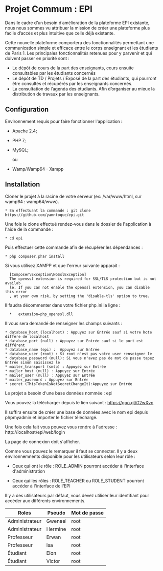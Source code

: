 Projet Commum : EPI
========================

Dans le cadre d’un besoin d’amélioration de la plateforme EPI existante, nous nous sommes vu
attribuer la mission de créer une plateforme plus facile d’accès et plus intuitive que celle déjà
existante.

Cette nouvelle plateforme comportera des fonctionnalités permettant une communication simple et
efficace entre le corps enseignant et les étudiants de Paris 1. Les principales fonctionnalités retenues
pour y parvenir et qui doivent passer en priorité sont :
 * Le dépôt de cours de la part des enseignants, cours ensuite consultables par les étudiants
concernés
 * Le dépôt de TD / Projets / Exposé de la part des étudiants, qui pourront être consultés et
récupérés par les enseignants concernés.
 * La consultation de l’agenda des étudiants. Afin d’organiser au mieux la distribution de
travaux par les enseignants.


Configuration
--------------

Environnement requis pour faire fonctionner l'application :

  * Apache 2.4; 

  * PHP 7;

  * MySQL;
 
    ou 
   
  * Wamp/Wamp64 - Xampp
  
  
Installation
--------------

Cloner le projet à la racine de votre serveur (ex: /var/www/html, sur wamp64 : wamp64/www). 

    * En effectuant la commande : git clone https://github.com/yanntoque/epi.git
    
Une fois le clone effectué rendez-vous dans le dossier de l'application à l'aide de la commande : 

    * cd epi 
    
Puis effectuer cette commande afin de récupérer les dépendances : 

    * php composer.phar install 
    
Si vous utilisez XAMPP et que l'erreur suivante apparait : 

```
  [Composer\Exception\NoSslException]
  The openssl extension is required for SSL/TLS protection but is not availab
  le. If you can not enable the openssl extension, you can disable this error
  , at your own risk, by setting the 'disable-tls' option to true.
```

Il faudra décommenter dans votre fichier php.ini la ligne : 
     
      *   extension=php_openssl.dll

Il vous sera demandé de renseigner les champs suivants :

    * database_host (localhost) : Appuyez sur Entrée sauf si votre hote diffère de localhost
    * database_port (null) : Appuyez sur Entrée sauf si le port est différent
    * database_name (epi) :  Appuyez sur Entrée
    * database_user (root) : Si root n'est pas votre user renseigner le 
    * database_password (null): Si vous n'avez pas de mot de passe tapez Entrée sinon saisissez le  
    * mailer_transport (smtp) : Appuyez sur Entrée
    * mailer_host (null) : Appuyez sur Entrée
    * mailer_user (null) : Appuyez sur Entrée
    * mailer_password : Appuyez sur Entrée
    * secret (ThisTokenIsNotSecretChangeIt):Appuyez sur Entrée
    

Le projet a besoin d'une base données nommée : epi 

Vous pouvez la télécharger depuis le lien suivant :  https://goo.gl/G2wXvn

Il suffira ensuite de créer une base de données avec le nom epi depuis phpmyadmin et importer le fichier téléchargé.

Une fois cela fait vous pouvez vous rendre à l'adresse : http://localhost/epi/web/login

La page de connexion doit s'afficher.

Comme vous pouvez le remarquer il faut se connecter. Il y a deux environnemnents disponible pour les utilisateurs selon leur rôle : 
    
   * Ceux qui ont le rôle : ROLE_ADMIN pourront accéder à l'interface d'administration 
    
   * Ceux qui les rôles : ROLE_TEACHER ou ROLE_STUDENT pourront accéder à l'interface de l'EPI 

Il y a des utilisateurs par défaut, vous devez utiliser leur identifiant pour accéder aux différents environnements.

| Roles          | Pseudo  | Mot de passe |
|----------------|---------|--------------|
| Administrateur | Gwenael | root         |
| Administrateur | Hermine | root         |
| Professeur     | Erwan   | root         |
| Professeur     | Isa     | root         |
| Étudiant       | Elon    | root         |
| Étudiant       | Victor  | root         |


 
   
   
